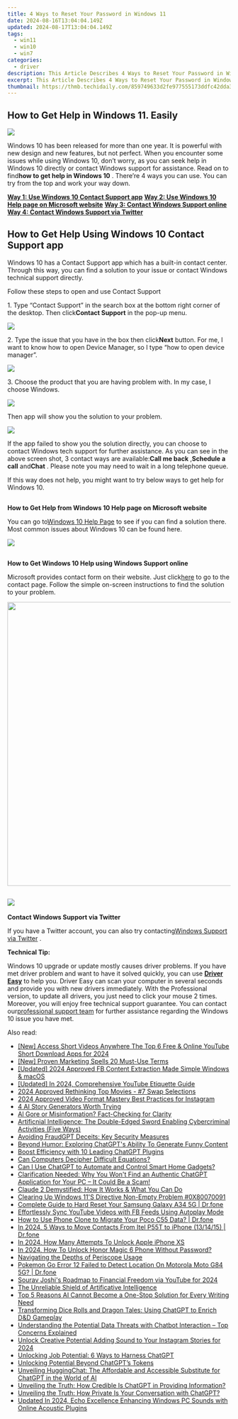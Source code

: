 ```yaml
---
title: 4 Ways to Reset Your Password in Windows 11
date: 2024-08-16T13:04:04.149Z
updated: 2024-08-17T13:04:04.149Z
tags:
  - win11
  - win10
  - win7
categories:
  - driver
description: This Article Describes 4 Ways to Reset Your Password in Windows 11
excerpt: This Article Describes 4 Ways to Reset Your Password in Windows 11
thumbnail: https://thmb.techidaily.com/859749633d2fe977555173ddfc42dda3acc4bf2fd5329788d0569c467b1120f3.jpg
---
```


## How to Get Help in Windows 11. Easily

![](https://images.drivereasy.com/wp-content/uploads/2017/04/img_58df4e68d00d5.jpg)

 Windows 10 has been released for more than one year. It is powerful with new design and new features, but not perfect. When you encounter some issues while using Windows 10, don’t worry, as you can seek help in Windows 10 directly or contact Windows support for assistance. Read on to find**how to get help in Windows 10** . There’re 4 ways you can use. You can try from the top and work your way down.  
  
[**Way 1: Use Windows 10 Contact Support app**](https://tools.techidaily.com/drivereasy/download/)
**[Way 2: Use Windows 10 Help page on Microsoft website](https://tools.techidaily.com/drivereasy/download/)**
**[Way 3: Contact Windows Support online](https://tools.techidaily.com/drivereasy/download/)**
**[Way 4: Contact Windows Support via Twitter](https://tools.techidaily.com/drivereasy/download/)**

## **How to Get Help Using Windows 10 Contact Support app**

 Windows 10 has a Contact Support app which has a built-in contact center. Through this way, you can find a solution to your issue or contact Windows technical support directly.
  
 Follow these steps to open and use Contact Support  
  
 1\. Type “Contact Support” in the search box at the bottom right corner of the desktop. Then click**Contact Support** in the pop-up menu.  
  
![](https://images.drivereasy.com/wp-content/uploads/2016/11/img_582bdd3227a69.jpg)
  
 2\. Type the issue that you have in the box then click**Next** button. For me, I want to know how to open Device Manager, so I type “how to open device manager”.  
  
![](https://images.drivereasy.com/wp-content/uploads/2016/11/img_582bddfee56b3.jpg)
  
 3\. Choose the product that you are having problem with. In my case, I choose Windows.  
  
![](https://images.drivereasy.com/wp-content/uploads/2016/11/img_582bdf00811d3.jpg)
  
 Then app will show you the solution to your problem.  
  
![](https://images.drivereasy.com/wp-content/uploads/2016/11/img_582bdffabc7e6.jpg)
  
 If the app failed to show you the solution directly, you can choose to contact Windows tech support for further assistance. As you can see in the above screen shot, 3 contact ways are available:**Call me back** ,**Schedule a call** and**Chat** . Please note you may need to wait in a long telephone queue.

 If this way does not help, you might want to try below ways to get help for Windows 10.  

##

 **How to Get Help from Windows 10 Help page on Microsoft website**

 You can go to[Windows 10 Help Page](https://support.microsoft.com/en-sg/products/windows?os=windows-10) to see if you can find a solution there. Most common issues about Windows 10 can be found here.  
  
![](https://images.drivereasy.com/wp-content/uploads/2016/11/img_582bfb5f7aea3.jpg)

##

 **How to Get Windows 10 Help using Windows Support online**

 Microsoft provides contact form on their website. Just click[here](https://support.microsoft.com/en-us/contactus/) to go to the contact page. Follow the simple on-screen instructions to find the solution to your problem.  
  
<!-- affiliate ads begin -->
<a href="https://ephamedtechinc.pxf.io/c/5597632/2097467/26400?prodsku=B700" target="_top" id="2097467"><img src="//a.impactradius-go.com/display-ad/26400-2097467" border="0" alt="" width="640" height="640"/></a><img height="0" width="0" src="https://imp.pxf.io/i/5597632/2097467/26400" style="position:absolute;visibility:hidden;" border="0" />
<!-- affiliate ads end -->
## ![](https://images.drivereasy.com/wp-content/uploads/2016/11/img_582bfb7e72c60.png)
  
 **Contact Windows Support via Twitter**

 If you have a Twitter account, you can also try contacting[Windows Support via Twitter](https://twitter.com/WindowsSupport) .  
  
**Technical Tip:**
  
 Windows 10 upgrade or update mostly causes driver problems. If you have met driver problem and want to have it solved quickly, you can use **[Driver Easy](https://tools.techidaily.com/drivereasy/download/)**  to help you. Driver Easy can scan your computer in several seconds and provide you with new drivers immediately. With the Professional version, to update all drivers, you just need to click your mouse 2 times. Moreover, you will enjoy free technical support guarantee. You can contact our[professional support team](https://tools.techidaily.com/drivereasy/download/) for further assistance regarding the Windows 10 issue you have met.

<ins class="adsbygoogle"
     style="display:block"
     data-ad-format="autorelaxed"
     data-ad-client="ca-pub-7571918770474297"
     data-ad-slot="1223367746"></ins>



<ins class="adsbygoogle"
     style="display:block"
     data-ad-client="ca-pub-7571918770474297"
     data-ad-slot="8358498916"
     data-ad-format="auto"
     data-full-width-responsive="true"></ins>

<span class="atpl-alsoreadstyle">Also read:</span>
<div><ul>
<li><a href="https://youtube-zero.techidaily.com/ccess-short-videos-anywhere-the-top-6-free-and-online-youtube-short-download-apps-for-2024/"><u>[New] Access Short Videos Anywhere  The Top 6 Free & Online YouTube Short Download Apps for 2024</u></a></li>
<li><a href="https://extra-approaches.techidaily.com/new-proven-marketing-spells-20-must-use-terms/"><u>[New] Proven Marketing Spells  20 Must-Use Terms</u></a></li>
<li><a href="https://facebook-videos.techidaily.com/updated-2024-approved-fb-content-extraction-made-simple-windows-and-macos/"><u>[Updated] 2024 Approved  FB Content Extraction Made Simple  Windows & macOS</u></a></li>
<li><a href="https://facebook-record-videos.techidaily.com/updated-in-2024-comprehensive-youtube-etiquette-guide/"><u>[Updated] In 2024, Comprehensive YouTube Etiquette Guide</u></a></li>
<li><a href="https://youtube-stream.techidaily.com/2024-approved-rethinking-top-movies-7-swap-selections/"><u>2024 Approved  Rethinking Top Movies - #7 Swap Selections</u></a></li>
<li><a href="https://instagram-video-files.techidaily.com/2024-approved-video-format-mastery-best-practices-for-instagram/"><u>2024 Approved  Video Format Mastery  Best Practices for Instagram</u></a></li>
<li><a href="https://tech-revival.techidaily.com/4-ai-story-generators-worth-trying/"><u>4 AI Story Generators Worth Trying</u></a></li>
<li><a href="https://tech-revival.techidaily.com/al-gore-or-misinformation-fact-checking-for-clarity/"><u>Al Gore or Misinformation? Fact-Checking for Clarity</u></a></li>
<li><a href="https://tech-revival.techidaily.com/artificnial-intelligence-the-double-edged-sword-enabling-cybercriminal-activities-five-ways/"><u>Artificnial Intelligence: The Double-Edged Sword Enabling Cybercriminal Activities (Five Ways)</u></a></li>
<li><a href="https://tech-revival.techidaily.com/avoiding-fraudgpt-deceits-key-security-measures/"><u>Avoiding FraudGPT Deceits: Key Security Measures</u></a></li>
<li><a href="https://tech-revival.techidaily.com/beyond-humor-exploring-chatgpts-ability-to-generate-funny-content/"><u>Beyond Humor: Exploring ChatGPT's Ability To Generate Funny Content</u></a></li>
<li><a href="https://tech-revival.techidaily.com/boost-efficiency-with-10-leading-chatgpt-plugins/"><u>Boost Efficiency with 10 Leading ChatGPT Plugins</u></a></li>
<li><a href="https://tech-revival.techidaily.com/can-computers-decipher-difficult-equations/"><u>Can Computers Decipher Difficult Equations?</u></a></li>
<li><a href="https://tech-revival.techidaily.com/can-i-use-chatgpt-to-automate-and-control-smart-home-gadgets/"><u>Can I Use ChatGPT to Automate and Control Smart Home Gadgets?</u></a></li>
<li><a href="https://tech-revival.techidaily.com/clarification-needed-why-you-wont-find-an-authentic-chatgpt-application-for-your-pc-it-could-be-a-scam/"><u>Clarification Needed: Why You Won't Find an Authentic ChatGPT Application for Your PC – It Could Be a Scam!</u></a></li>
<li><a href="https://tech-revival.techidaily.com/claude-2-demystified-how-it-works-and-what-you-can-do/"><u>Claude 2 Demystified: How It Works & What You Can Do</u></a></li>
<li><a href="https://windows11.techidaily.com/clearing-up-windows-11s-directive-non-empty-problem-0x80070091/"><u>Clearing Up Windows 11'S Directive Non-Empty Problem #0X80070091</u></a></li>
<li><a href="https://techidaily.com/complete-guide-to-hard-reset-your-samsung-galaxy-a34-5g-drfone-by-drfone-reset-android-reset-android/"><u>Complete Guide to Hard Reset Your Samsung Galaxy A34 5G | Dr.fone</u></a></li>
<li><a href="https://facebook-video-files.techidaily.com/effortlessly-sync-youtube-videos-with-fb-feeds-using-autoplay-mode/"><u>Effortlessly Sync YouTube Videos with FB Feeds Using Autoplay Mode</u></a></li>
<li><a href="https://android-transfer.techidaily.com/how-to-use-phone-clone-to-migrate-your-poco-c55-data-drfone-by-drfone-transfer-from-android-transfer-from-android/"><u>How to Use Phone Clone to Migrate Your Poco C55 Data? | Dr.fone</u></a></li>
<li><a href="https://android-transfer.techidaily.com/in-2024-5-ways-to-move-contacts-from-itel-p55t-to-iphone-131415-drfone-by-drfone-transfer-from-android-transfer-from-android/"><u>In 2024, 5 Ways to Move Contacts From Itel P55T to iPhone (13/14/15) | Dr.fone</u></a></li>
<li><a href="https://ios-unlock.techidaily.com/in-2024-how-many-attempts-to-unlock-apple-iphone-xs-by-drfone-ios/"><u>In 2024, How Many Attempts To Unlock Apple iPhone XS</u></a></li>
<li><a href="https://easy-unlock-android.techidaily.com/in-2024-how-to-unlock-honor-magic-6-phone-without-password-by-drfone-android/"><u>In 2024, How To Unlock Honor Magic 6 Phone Without Password?</u></a></li>
<li><a href="https://extra-resources.techidaily.com/navigating-the-depths-of-periscope-usage/"><u>Navigating the Depths of Periscope Usage</u></a></li>
<li><a href="https://android-pokemon-go.techidaily.com/pokemon-go-error-12-failed-to-detect-location-on-motorola-moto-g84-5g-drfone-by-drfone-virtual-android/"><u>Pokemon Go Error 12 Failed to Detect Location On Motorola Moto G84 5G? | Dr.fone</u></a></li>
<li><a href="https://facebook-video-footage.techidaily.com/sourav-joshis-roadmap-to-financial-freedom-via-youtube-for-2024/"><u>Sourav Joshi's Roadmap to Financial Freedom via YouTube for 2024</u></a></li>
<li><a href="https://tech-revival.techidaily.com/the-unreliable-shield-of-artificative-intelligence/"><u>The Unreliable Shield of Artificative Intelligence</u></a></li>
<li><a href="https://tech-revival.techidaily.com/top-5-reasons-ai-cannot-become-a-one-stop-solution-for-every-writing-need/"><u>Top 5 Reasons AI Cannot Become a One-Stop Solution for Every Writing Need</u></a></li>
<li><a href="https://tech-revival.techidaily.com/transforming-dice-rolls-and-dragon-tales-using-chatgpt-to-enrich-dandd-gameplay/"><u>Transforming Dice Rolls and Dragon Tales: Using ChatGPT to Enrich D&D Gameplay</u></a></li>
<li><a href="https://tech-revival.techidaily.com/understanding-the-potential-data-threats-with-chatbot-interaction-top-concerns-explained/"><u>Understanding the Potential Data Threats with Chatbot Interaction – Top Concerns Explained</u></a></li>
<li><a href="https://some-approaches.techidaily.com/unlock-creative-potential-adding-sound-to-your-instagram-stories-for-2024/"><u>Unlock Creative Potential  Adding Sound to Your Instagram Stories for 2024</u></a></li>
<li><a href="https://tech-revival.techidaily.com/unlocking-job-potential-6-ways-to-harness-chatgpt/"><u>Unlocking Job Potential: 6 Ways to Harness ChatGPT</u></a></li>
<li><a href="https://tech-revival.techidaily.com/unlocking-potential-beyond-chatgpts-tokens/"><u>Unlocking Potential Beyond ChatGPT’s Tokens</u></a></li>
<li><a href="https://tech-revival.techidaily.com/unveiling-huggingchat-the-affordable-and-accessible-substitute-for-chatgpt-in-the-world-of-ai/"><u>Unveiling HuggingChat: The Affordable and Accessible Substitute for ChatGPT in the World of AI</u></a></li>
<li><a href="https://tech-revival.techidaily.com/unveiling-the-truth-how-credible-is-chatgpt-in-providing-information/"><u>Unveiling the Truth: How Credible Is ChatGPT in Providing Information?</u></a></li>
<li><a href="https://tech-revival.techidaily.com/unveiling-the-truth-how-private-is-your-conversation-with-chatgpt/"><u>Unveiling the Truth: How Private Is Your Conversation with ChatGPT?</u></a></li>
<li><a href="https://audio-editing.techidaily.com/updated-in-2024-echo-excellence-enhancing-windows-pc-sounds-with-online-acoustic-plugins/"><u>Updated In 2024, Echo Excellence Enhancing Windows PC Sounds with Online Acoustic Plugins</u></a></li>
</ul></div>
